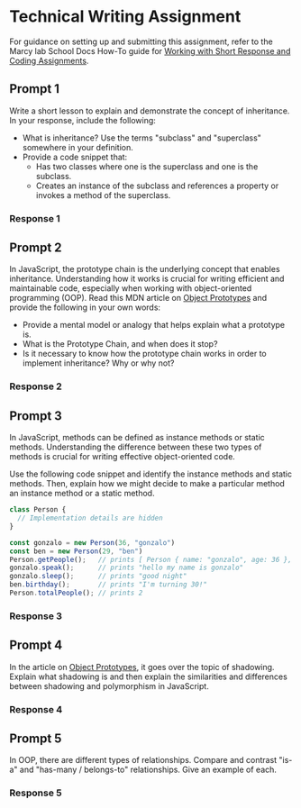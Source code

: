 # Technical Writing Assignment

For guidance on setting up and submitting this assignment, refer to the Marcy lab School Docs How-To guide for [Working with Short Response and Coding Assignments](https://marcylabschool.gitbook.io/marcy-lab-school-docs/fullstack-curriculum/how-tos/working-with-assignments#how-to-work-on-assignments).

## Prompt 1

Write a short lesson to explain and demonstrate the concept of inheritance. In your response, include the following:
- What is inheritance? Use the terms "subclass" and "superclass" somewhere in your definition.
- Provide a code snippet that:
  - Has two classes where one is the superclass and one is the subclass.
  - Creates an instance of the subclass and references a property or invokes a method of the superclass.

### Response 1

## Prompt 2

In JavaScript, the prototype chain is the underlying concept that enables inheritance. Understanding how it works is crucial for writing efficient and maintainable code, especially when working with object-oriented programming (OOP). Read this MDN article on [Object Prototypes](https://developer.mozilla.org/en-US/docs/Learn_web_development/Extensions/Advanced_JavaScript_objects/Object_prototypes) and provide the following in your own words:

- Provide a mental model or analogy that helps explain what a prototype is.
- What is the Prototype Chain, and when does it stop?
- Is it necessary to know how the prototype chain works in order to implement inheritance? Why or why not?

### Response 2

## Prompt 3

In JavaScript, methods can be defined as instance methods or static methods. Understanding the difference between these two types of methods is crucial for writing effective object-oriented code.

Use the following code snippet and identify the instance methods and static methods. Then, explain how we might decide to make a particular method an instance method or a static method.

```js
class Person {
  // Implementation details are hidden
}

const gonzalo = new Person(36, "gonzalo")
const ben = new Person(29, "ben")
Person.getPeople();   // prints [ Person { name: "gonzalo", age: 36 }, Person { name: "ben", age: 29 } ]
gonzalo.speak();      // prints "hello my name is gonzalo"
gonzalo.sleep();      // prints "good night"
ben.birthday();       // prints "I'm turning 30!"
Person.totalPeople(); // prints 2
```

### Response 3

## Prompt 4

In the article on [Object Prototypes](https://developer.mozilla.org/en-US/docs/Learn_web_development/Extensions/Advanced_JavaScript_objects/Object_prototypes), it goes over the topic of shadowing. Explain what shadowing is and then explain the similarities and differences between shadowing and polymorphism in JavaScript.

### Response 4

## Prompt 5

In OOP, there are different types of relationships. Compare and contrast "is-a" and "has-many / belongs-to" relationships. Give an example of each.

### Response 5
